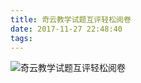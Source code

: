 ```yaml
---
title: 奇云教学试题互评轻松阅卷
date: 2017-11-27 22:48:40
tags:
---
```

![奇云教学试题互评轻松阅卷](/images/works/13奇云教学试题互评轻松阅卷.jpg)
